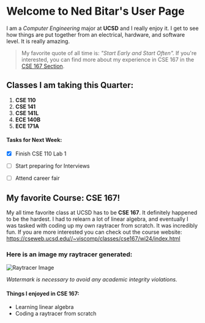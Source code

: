 # Welcome to Ned Bitar's User Page

I am a *Computer Engineering* major at **UCSD** and I really enjoy it. I get to see how things are put together from an electrical, hardware, and software level. It is really amazing. 
> My favorite quote of all time is: *"Start Early and Start Often".*
If you're interested, you can find more about my experience in CSE 167 in the [CSE 167 Section](#my-favorite-course-cse-167).

## Classes I am taking this Quarter:

1. **CSE 110**
2. **CSE 141**
3. **CSE 141L**
4. **ECE 140B**
5. **ECE 171A**

#### Tasks for Next Week:
- [x] Finish CSE 110 Lab 1
- [ ] Start preparing for Interviews
- [ ] Attend career fair


## My favorite Course: CSE 167!

My all time favorite class at UCSD has to be **CSE 167**. It definitely happened to be the hardest. I had to relearn a lot of linear algebra, and eventually I was tasked with coding up my own raytracer from scratch. It was incredibly fun. If you are more interested you can check out the course website:
https://cseweb.ucsd.edu//~viscomp/classes/cse167/wi24/index.html

### Here is an image my raytracer generated:
![Raytracer Image](https://raviucsdgroup.s3.amazonaws.com/hw3/1fdcb4a94eab2a0bb148f2d2cf5f8a0d/20240321184156/scene7.png)

*Watermark is necessary to avoid any academic integrity violations.*

#### Things I enjoyed in CSE 167:
- Learning linear algebra
- Coding a raytracer from scratch


